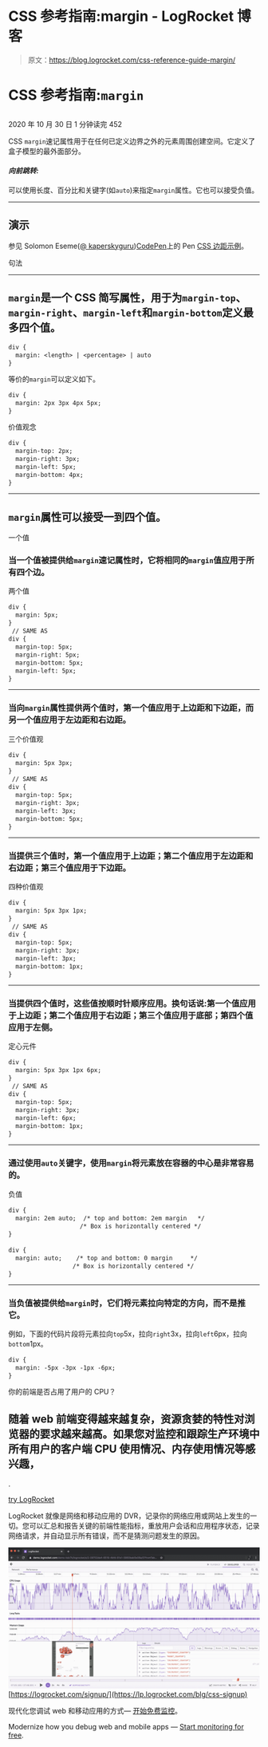 # CSS 参考指南:margin - LogRocket 博客

> 原文：<https://blog.logrocket.com/css-reference-guide-margin/>

# CSS 参考指南:`margin`

## 

2020 年 10 月 30 日 1 分钟读完 452

CSS `margin`速记属性用于在任何已定义边界之外的元素周围创建空间。它定义了盒子模型的最外面部分。

#### *向前跳转:*

可以使用长度、百分比和关键字(如`auto`)来指定`margin`属性。它也可以接受负值。

* * *

## 演示

参见 Solomon Eseme([@ kaperskyguru](https://codepen.io/kaperskyguru))[CodePen](https://codepen.io)上的 Pen [CSS 边距示例](https://codepen.io/kaperskyguru/pen/XWKdVBb)。

句法

* * *

## `margin`是一个 CSS 简写属性，用于为`margin-top`、`margin-right`、`margin-left`和`margin-bottom`定义最多四个值。

```
div {
  margin: <length> | <percentage> | auto
}
```

等价的`margin`可以定义如下。

```
div {
  margin: 2px 3px 4px 5px;
}
```

价值观念

```
div {
  margin-top: 2px;
  margin-right: 3px;
  margin-left: 5px;
  margin-bottom: 4px;
}
```

* * *

## `margin`属性可以接受一到四个值。

一个值

### 当一个值被提供给`margin`速记属性时，它将相同的`margin`值应用于所有四个边。

两个值

```
div {
  margin: 5px;
}
 // SAME AS
div {
  margin-top: 5px;
  margin-right: 5px;
  margin-bottom: 5px;
  margin-left: 5px;
}
```

* * *

### 当向`margin`属性提供两个值时，第一个值应用于上边距和下边距，而另一个值应用于左边距和右边距。

三个价值观

```
div {
  margin: 5px 3px;
}
 // SAME AS
div {
  margin-top: 5px;
  margin-right: 3px;
  margin-left: 3px;
  margin-bottom: 5px;
}
```

* * *

### 当提供三个值时，第一个值应用于上边距；第二个值应用于左边距和右边距；第三个值应用于下边距。

四种价值观

```
div {
  margin: 5px 3px 1px;
}
 // SAME AS
div {
  margin-top: 5px;
  margin-right: 3px;
  margin-left: 3px;
  margin-bottom: 1px;
}
```

* * *

### 当提供四个值时，这些值按顺时针顺序应用。换句话说:第一个值应用于上边距；第二个值应用于右边距；第三个值应用于底部；第四个值应用于左侧。

定心元件

```
div {
  margin: 5px 3px 1px 6px;
}
 // SAME AS
div {
  margin-top: 5px;
  margin-right: 3px;
  margin-left: 6px;
  margin-bottom: 1px;
}
```

* * *

### 通过使用`auto`关键字，使用`margin`将元素放在容器的中心是非常容易的。

负值

```
div {
  margin: 2em auto;  /* top and bottom: 2em margin   */
                    /* Box is horizontally centered */
}

div {
  margin: auto;    /* top and bottom: 0 margin     */
                  /* Box is horizontally centered */
}
```

* * *

### 当负值被提供给`margin`时，它们将元素拉向特定的方向，而不是推它。

例如，下面的代码片段将元素拉向`top`5x，拉向`right`3x，拉向`left`6px，拉向`bottom`1px。

```
div {
  margin: -5px -3px -1px -6px;
}
```

你的前端是否占用了用户的 CPU？

## 随着 web 前端变得越来越复杂，资源贪婪的特性对浏览器的要求越来越高。如果您对监控和跟踪生产环境中所有用户的客户端 CPU 使用情况、内存使用情况等感兴趣，

.

[try LogRocket](https://lp.logrocket.com/blg/css-signup)

LogRocket 就像是网络和移动应用的 DVR，记录你的网络应用或网站上发生的一切。您可以汇总和报告关键的前端性能指标，重放用户会话和应用程序状态，记录网络请求，并自动显示所有错误，而不是猜测问题发生的原因。

[![LogRocket Dashboard Free Trial Banner](img/dacb06c713aec161ffeaffae5bd048cd.png)](https://lp.logrocket.com/blg/css-signup)[https://logrocket.com/signup/](https://lp.logrocket.com/blg/css-signup)

现代化您调试 web 和移动应用的方式— [开始免费监控](https://lp.logrocket.com/blg/css-signup)。

Modernize how you debug web and mobile apps — [Start monitoring for free](https://lp.logrocket.com/blg/css-signup).